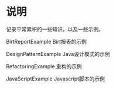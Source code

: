 说明
==========

记录平常累积的一些知识，以及一些示例。

BirtReportExample Birt报表的示例

DesignPatternExample  Java设计模式的示例

RefactoringExample  重构的示例

JavaScriptExample  Javascript脚本的示例
